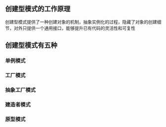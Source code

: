 ## 创建型模式的工作原理
创建型模式提供了一种创建对象的机制，抽象实例化的过程，隐藏了对象的创建细节，对外只提供一个通用接口，能够提升已有代码的灵活性和可复性

## 创建型模式有五种

### 单例模式


### 工厂模式


### 抽象工厂模式


### 建造者模式


### 原型模式
